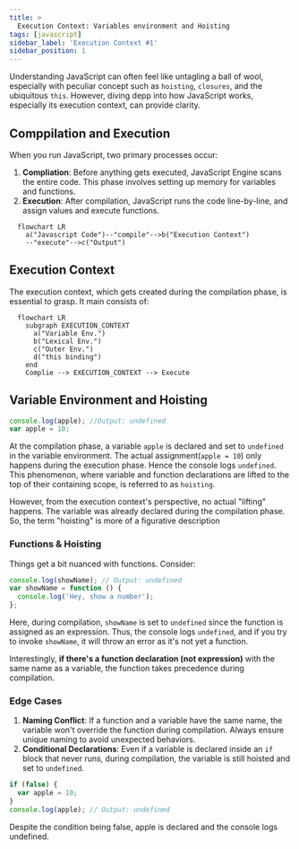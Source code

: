 ```yaml
---
title: >
  Execution Context: Variables environment and Hoisting
tags: [javascript]
sidebar_label: 'Execution Context #1'
sidebar_position: 1
---
```


Understanding JavaScript can often feel like untagling a ball of wool, especially with peculiar concept such as `hoisting`, `closures`, and the ubiquitous `this`. However, diving depp into how JavaScript works, especially its execution context, can provide clarity.

## Comppilation and Execution

When you run JavaScript, two primary processes occur:

1. **Compliation**: Before anything gets executed, JavaScript Engine scans the entire code. This phase involves setting up memory for variables and functions.
2. **Execution**: After compilation, JavaScript runs the code line-by-line, and assign values and execute functions.

```mermaid
  flowchart LR
    a("Javascript Code")--"compile"-->b("Execution Context")
    --"execute"-->c("Output")

```

## Execution Context

The execution context, which gets created during the compilation phase, is essential to grasp. It main consists of:

```mermaid
  flowchart LR
    subgraph EXECUTION_CONTEXT
      a("Variable Env.")
      b("Lexical Env.")
      c("Outer Env.")
      d("this binding")
    end
    Complie --> EXECUTION_CONTEXT --> Execute

```

## Variable Environment and Hoisting

```js title="Sample Code"
console.log(apple); //Output: undefined
var apple = 10;
```

At the compilation phase, a variable `apple` is declared and set to `undefined` in the variable environment. The actual assignment(`apple = 10`) only happens during the execution phase. Hence the console logs `undefined`. This phenomenon, where variable and function declarations are lifted to the top of their containing scope, is referred to as `hoisting`.

However, from the execution context's perspective, no actual "lifting" happens. The variable was already declared during the compilation phase. So, the term "hoisting" is more of a figurative description

### Functions & Hoisting

Things get a bit nuanced with functions. Consider:

```javascript
console.log(showName); // Output: undefined
var showName = function () {
  console.log('Hey, show a number');
};
```

Here, during compilation, `showName` is set to `undefined` since the function is assigned as an expression. Thus, the console logs `undefined`, and if you try to invoke `showName`, it will throw an error as it's not yet a function.

Interestingly, **if there's a function declaration (not expression)** with the same name as a variable, the function takes precedence during compilation.

### Edge Cases

1. **Naming Conflict**: If a function and a variable have the same name, the variable won't override the function during compilation. Always ensure unique naming to avoid unexpected behaviors.
2. **Conditional Declarations**: Even if a variable is declared inside an `if` block that never runs, during compilation, the variable is still hoisted and set to `undefined`.

```javascript
if (false) {
  var apple = 10;
}
console.log(apple); // Output: undefined
```

Despite the condition being false, apple is declared and the console logs undefined.
